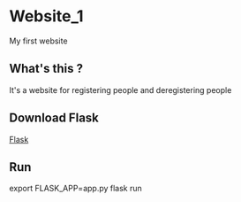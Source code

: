 # Website_1
My first website
## What's this ?
It's a website for registering people and deregistering people
## Download Flask
[Flask](https://pypi.org/project/Flask/)
## Run
export FLASK_APP=app.py
flask run
